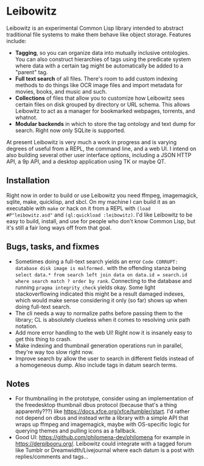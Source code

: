 Leibowitz
=========

Leibowitz is an experimental Common Lisp library intended to abstract
traditional file systems to make them behave like object storage.
Features include:

* **Tagging**, so you can organize data into mutually inclusive
  ontologies.  You can also construct hierarchies of tags using the
  predicate system where data with a certain tag might be
  automatically be added to a "parent" tag.
* **Full text search** of all files.  There's room to add custom
  indexing methods to do things like OCR image files and import
  metadata for movies, books, and music and such.
* **Collections** of files that allow you to customize how Leibowitz
  sees certain files on disk grouped by directory or URL schema.  This
  allows Leibowitz to act as a manager for bookmarked webpages,
  torrents, and whatnot.
* **Modular backends** in which to store the tag ontology and text
  dump for search.  Right now only SQLite is supported.

At present Leibowitz is very much a work in progress and is varying
degrees of useful from a REPL, the command line, and a web UI. I
intend on also building several other user interface options,
including a JSON HTTP API, a 9p API, and a desktop application using
TK or maybe QT.

Installation
------------

Right now in order to build or use Leibowitz you need ffmpeg,
imagemagick, sqlite, make, quicklisp, and sbcl.  On my machine I can
build it as an executable with `make` or hack on it from a REPL with
`(load #P"leibowitz.asd"` and `(ql:quickload :leibowitz)`.  I'd like
Leibowitz to be easy to build, install, and use for people who don't
know Common Lisp, but it's still a fair long ways off from that goal.

Bugs, tasks, and fixmes
-----------------------
* Sometimes doing a full-text search yields an error `Code CORRUPT:
  database disk image is malformed.` with the offending stanza being
  `select data.* from search left join data on data.id = search.id
  where search match ? order by rank`.  Connecting to the database and
  running `pragma integrity_check` yields okay.  Some light
  stackoverflowing indicated this might be a result damaged indexes,
  which would make sense considering it only (so far) shows up when
  doing full-text search.
* The cli needs a way to normalize paths before passing them to the
  library; CL is absolutely clueless when it comes to resolving unix
  path notation.
* Add more error handling to the web UI!  Right now it is insanely
  easy to get this thing to crash.
* Make indexing and thumbnail generation operations run in parallel,
  they're way too slow right now.
* Improve search by allow the user to search in different fields
  instead of a homogeneous dump.  Also include tags in datum search
  terms.

Notes
-----
* For thumbnailing in the prototype, consider using an implementation
  of the freedesktop thumbnail dbus protocol (because that's a thing
  apparently???) like <https://docs.xfce.org/xfce/tumbler/start>.  I'd
  rather not depend on dbus and instead write a library with a simple
  API that wraps up ffmpeg and imagemagick, maybe with OS-specific
  logic for querying themes and pulling icons as a fallback.
* Good UI: <https://github.com/philomena-dev/philomena> for example in
  <https://derpibooru.org/>.  Leibowitz could integrate with a tagged
  forum like Tumblr or Dreamwidth/Livejournal where each datum is a
  post with replies/comments and tags...
